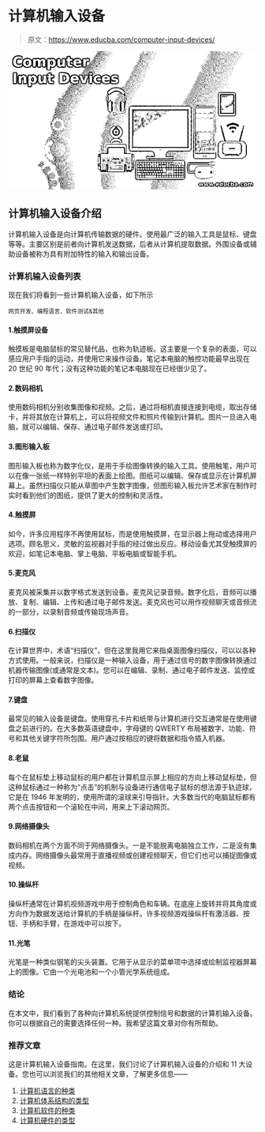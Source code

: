 # 计算机输入设备

> 原文：<https://www.educba.com/computer-input-devices/>

![Computer Input Devices](img/49b7c162af06256072bb71f2553c4e91.png)



## 计算机输入设备介绍

计算机输入设备是向计算机传输数据的硬件。使用最广泛的输入工具是鼠标、键盘等等。主要区别是前者向计算机发送数据，后者从计算机提取数据。外围设备或辅助设备被称为具有附加特性的输入和输出设备。

### 计算机输入设备列表

现在我们将看到一些计算机输入设备，如下所示

<small>网页开发、编程语言、软件测试&其他</small>

#### 1.触摸屏设备

触摸板是电脑鼠标的常见替代品，也称为轨迹板。这主要是一个复杂的表面，可以感应用户手指的运动，并使用它来操作设备。笔记本电脑的触控功能最早出现在 20 世纪 90 年代；没有这种功能的笔记本电脑现在已经很少见了。

#### 2.数码相机

使用数码相机分别收集图像和视频。之后，通过将相机直接连接到电缆，取出存储卡，并将其放在计算机上，可以将视频文件和照片传输到计算机。图片一旦进入电脑，就可以编辑、保存、通过电子邮件发送或打印。

#### 3.图形输入板

图形输入板也称为数字化仪，是用于手绘图像转换的输入工具。使用触笔，用户可以在像一张纸一样特别平坦的表面上绘图。图纸可以编辑、保存或显示在计算机屏幕上。虽然扫描仪只能从草图中产生数字图像，但图形输入板允许艺术家在制作时实时看到他们的图纸，提供了更大的控制和灵活性。

#### 4.触摸屏

如今，许多应用程序不再使用鼠标，而是使用触摸屏，在显示器上拖动或选择用户选项。顾名思义，灵敏的监视器对手指的经过做出反应。移动设备尤其受触摸屏的欢迎，如笔记本电脑、掌上电脑、平板电脑或智能手机。

#### 5.麦克风

麦克风被采集并以数字格式发送到设备。麦克风记录音频。数字化后，音频可以播放、复制、编辑、上传和通过电子邮件发送。麦克风也可以用作视频聊天或音频流的一部分，以录制音频或传输现场声音。

#### 6.扫描仪

在计算世界中，术语“扫描仪”，但在这里我用它来指桌面图像扫描仪，可以以各种方式使用。一般来说，扫描仪是一种输入设备，用于通过信号的数字图像转换通过机器传输图像(或通常是文本)。您可以在编辑、录制、通过电子邮件发送、监控或打印的屏幕上查看数字图像。

#### 7.键盘

最常见的输入设备是键盘。使用穿孔卡片和纸带与计算机进行交互通常是在使用键盘之前进行的。在大多数英语键盘中，字母键的 QWERTY 布局被数字、功能、符号和其他关键字符所包围。用户通过按相应的键将数据和指令插入机器。

#### 8.老鼠

每个在鼠标垫上移动鼠标的用户都在计算机显示屏上相应的方向上移动鼠标垫，但这种鼠标通过一种称为“点击”的机制与设备进行通信电子鼠标的想法源于轨迹球，它是在 1946 年发明的，使用所谓的滚球来引导指针。大多数当代的电脑鼠标都有两个点击按钮和一个滚轮在中间，用来上下滚动网页。

#### 9.网络摄像头

数码相机在两个方面不同于网络摄像头。一是不能脱离电脑独立工作，二是没有集成内存。网络摄像头最常用于直播视频或创建视频聊天，但它们也可以捕捉图像或视频。

#### 10.操纵杆

操纵杆通常在计算机视频游戏中用于控制角色和车辆。在底座上旋转并将其角度或方向作为数据发送给计算机的手柄是操纵杆。许多视频游戏操纵杆有激活器、按钮、手柄和手臂，在游戏中可以按下。

#### 11.光笔

光笔是一种类似钢笔的尖头装置。它用于从显示的菜单项中选择或绘制监视器屏幕上的图像。它由一个光电池和一个小管光学系统组成。

### 结论

在本文中，我们看到了各种向计算机系统提供控制信号和数据的计算机输入设备。你可以根据自己的需要选择任何一种。我希望这篇文章对你有所帮助。

### 推荐文章

这是计算机输入设备指南。在这里，我们讨论了计算机输入设备的介绍和 11 大设备。您也可以浏览我们的其他相关文章，了解更多信息——

1.  [计算机语言的种类](https://www.educba.com/types-of-computer-language/)
2.  [计算机体系结构的类型](https://www.educba.com/types-of-computer-architecture/)
3.  [计算机软件的种类](https://www.educba.com/types-of-computer-software/)
4.  [计算机硬件的类型](https://www.educba.com/types-of-computer-hardware/)





